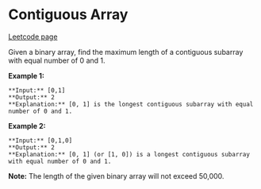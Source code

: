 # Contiguous Array
[Leetcode page](https://leetcode.com/problems/contiguous-array/description)

Given a binary array, find the maximum length of a contiguous subarray with
equal number of 0 and 1.

**Example 1:**  

    
    
    **Input:** [0,1]
    **Output:** 2
    **Explanation:** [0, 1] is the longest contiguous subarray with equal number of 0 and 1.
    

**Example 2:**  

    
    
    **Input:** [0,1,0]
    **Output:** 2
    **Explanation:** [0, 1] (or [1, 0]) is a longest contiguous subarray with equal number of 0 and 1.
    

**Note:** The length of the given binary array will not exceed 50,000.


